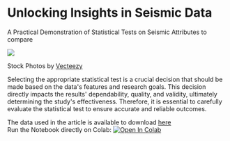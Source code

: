 # Unlocking Insights in Seismic Data

A Practical Demonstration of Statistical Tests on Seismic Attributes to compare

![](https://cdn-images-1.medium.com/max/1600/1*P3Ic-5QQD7Ol1HJrgkEUgA.png)

Stock Photos by [Vecteezy](https://es.vecteezy.com/fotos-gratis)

Selecting the appropriate statistical test is a crucial decision that should be made based on the data's features and research goals. This decision directly impacts the results' dependability, quality, and validity, ultimately determining the study's effectiveness. Therefore, it is essential to carefully evaluate the statistical test to ensure accurate and reliable outcomes.

The data used in the article is available to download [here](https://drive.google.com/drive/folders/1LKUFkpee4AkL29mFLUQjbLZOZi_nXtrB?usp=sharing)\
Run the Notebook directly on Colab: <a target="_blank" href="https://colab.research.google.com/github/fpallottini/articles/blob/main/Statistical%20Tests%20Seismic/notebooks/F3_maxmag_classes.ipynb">
  <img src="https://colab.research.google.com/assets/colab-badge.svg" alt="Open In Colab"/>
</a>
